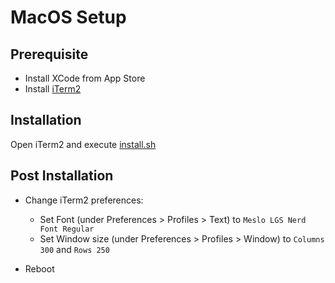 # MacOS Setup

## Prerequisite

* Install XCode from App Store
* Install [iTerm2](https://www.iterm2.com/)

## Installation

Open iTerm2 and execute [install.sh](./install.sh)

## Post Installation

* Change iTerm2 preferences:

  * Set Font (under Preferences > Profiles > Text) to `Meslo LGS Nerd Font Regular`
  * Set Window size (under Preferences > Profiles > Window) to `Columns 300` and `Rows 250`

* Reboot


